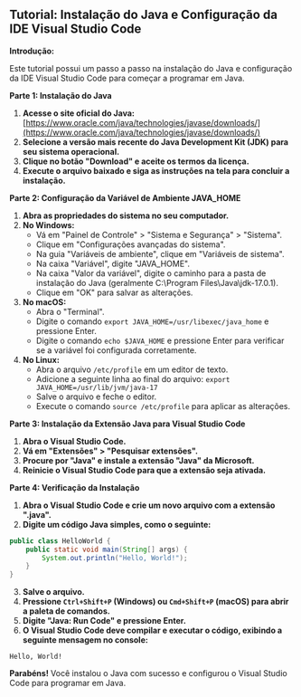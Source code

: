 ## Tutorial: Instalação do Java e Configuração da IDE Visual Studio Code

**Introdução:**

Este tutorial possui um passo a passo na instalação do Java e configuração da IDE Visual Studio Code para começar a programar em Java.

**Parte 1: Instalação do Java**

1. **Acesse o site oficial do Java:** [https://www.oracle.com/java/technologies/javase/downloads/](https://www.oracle.com/java/technologies/javase/downloads/)
2. **Selecione a versão mais recente do Java Development Kit (JDK) para seu sistema operacional.**
3. **Clique no botão "Download" e aceite os termos da licença.**
4. **Execute o arquivo baixado e siga as instruções na tela para concluir a instalação.**

**Parte 2: Configuração da Variável de Ambiente JAVA_HOME**

1. **Abra as propriedades do sistema no seu computador.**
2. **No Windows:**
    * Vá em "Painel de Controle" > "Sistema e Segurança" > "Sistema".
    * Clique em "Configurações avançadas do sistema".
    * Na guia "Variáveis de ambiente", clique em "Variáveis de sistema".
    * Na caixa "Variável", digite "JAVA_HOME".
    * Na caixa "Valor da variável", digite o caminho para a pasta de instalação do Java (geralmente C:\Program Files\Java\jdk-17.0.1).
    * Clique em "OK" para salvar as alterações.
3. **No macOS:**
    * Abra o "Terminal".
    * Digite o comando `export JAVA_HOME=/usr/libexec/java_home` e pressione Enter.
    * Digite o comando `echo $JAVA_HOME` e pressione Enter para verificar se a variável foi configurada corretamente.
4. **No Linux:**
    * Abra o arquivo `/etc/profile` em um editor de texto.
    * Adicione a seguinte linha ao final do arquivo: `export JAVA_HOME=/usr/lib/jvm/java-17`
    * Salve o arquivo e feche o editor.
    * Execute o comando `source /etc/profile` para aplicar as alterações.

**Parte 3: Instalação da Extensão Java para Visual Studio Code**

1. **Abra o Visual Studio Code.**
2. **Vá em "Extensões" > "Pesquisar extensões".**
3. **Procure por "Java" e instale a extensão "Java" da Microsoft.**
4. **Reinicie o Visual Studio Code para que a extensão seja ativada.**

**Parte 4: Verificação da Instalação**

1. **Abra o Visual Studio Code e crie um novo arquivo com a extensão ".java".**
2. **Digite um código Java simples, como o seguinte:**

```java
public class HelloWorld {
    public static void main(String[] args) {
        System.out.println("Hello, World!");
    }
}
```

3. **Salve o arquivo.**
4. **Pressione `Ctrl+Shift+P` (Windows) ou `Cmd+Shift+P` (macOS) para abrir a paleta de comandos.**
5. **Digite "Java: Run Code" e pressione Enter.**
6. **O Visual Studio Code deve compilar e executar o código, exibindo a seguinte mensagem no console:**

```
Hello, World!
```

**Parabéns!** Você instalou o Java com sucesso e configurou o Visual Studio Code para programar em Java.
